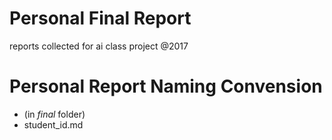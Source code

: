 # Personal Final Report

reports collected for ai class project @2017


# Personal Report Naming Convension 
- (in *final* folder)
- student_id.md



